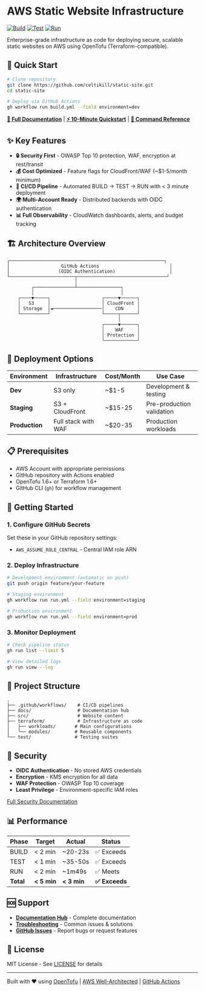 # AWS Static Website Infrastructure

[![Build](https://github.com/celtikill/static-site/actions/workflows/build.yml/badge.svg)](https://github.com/celtikill/static-site/actions/workflows/build.yml) [![Test](https://github.com/celtikill/static-site/actions/workflows/test.yml/badge.svg)](https://github.com/celtikill/static-site/actions/workflows/test.yml) [![Run](https://github.com/celtikill/static-site/actions/workflows/run.yml/badge.svg)](https://github.com/celtikill/static-site/actions/workflows/run.yml)

Enterprise-grade infrastructure as code for deploying secure, scalable static websites on AWS using OpenTofu (Terraform-compatible).

## 🚀 Quick Start

```bash
# Clone repository
git clone https://github.com/celtikill/static-site.git
cd static-site

# Deploy via GitHub Actions
gh workflow run build.yml --field environment=dev
```

**[📖 Full Documentation](docs/index.md)** | **[⚡ 10-Minute Quickstart](docs/quickstart.md)** | **[🔧 Command Reference](docs/reference.md)**

## ✨ Key Features

- **🔒 Security First** - OWASP Top 10 protection, WAF, encryption at rest/transit
- **💰 Cost Optimized** - Feature flags for CloudFront/WAF (~$1-5/month minimum)
- **🔄 CI/CD Pipeline** - Automated BUILD → TEST → RUN with < 3 minute deployment
- **🌍 Multi-Account Ready** - Distributed backends with OIDC authentication
- **📊 Full Observability** - CloudWatch dashboards, alerts, and budget tracking

## 🏗️ Architecture Overview

```
┌─────────────────────────────────────────────────────────┐
│                   GitHub Actions                          │
│                  (OIDC Authentication)                    │
└────────────────────────┬─────────────────────────────────┘
                         │
         ┌───────────────┴────────────────┐
         │                                │
    ┌────▼─────┐                   ┌─────▼──────┐
    │   S3     │                   │ CloudFront │
    │ Storage  │◄──────────────────│    CDN     │
    └──────────┘                   └─────┬──────┘
                                         │
                                   ┌─────▼──────┐
                                   │    WAF     │
                                   │ Protection │
                                   └────────────┘
```

## 🎯 Deployment Options

| Environment | Infrastructure | Cost/Month | Use Case |
|-------------|---------------|------------|----------|
| **Dev** | S3 only | ~$1-5 | Development & testing |
| **Staging** | S3 + CloudFront | ~$15-25 | Pre-production validation |
| **Production** | Full stack with WAF | ~$20-35 | Production workloads |

## 📋 Prerequisites

- AWS Account with appropriate permissions
- GitHub repository with Actions enabled
- OpenTofu 1.6+ or Terraform 1.6+
- GitHub CLI (`gh`) for workflow management

## 🚦 Getting Started

### 1. Configure GitHub Secrets

Set these in your GitHub repository settings:

- `AWS_ASSUME_ROLE_CENTRAL` - Central IAM role ARN

### 2. Deploy Infrastructure

```bash
# Development environment (automatic on push)
git push origin feature/your-feature

# Staging environment
gh workflow run run.yml --field environment=staging

# Production environment
gh workflow run run.yml --field environment=prod
```

### 3. Monitor Deployment

```bash
# Check pipeline status
gh run list --limit 5

# View detailed logs
gh run view --log
```

## 📁 Project Structure

```
.
├── .github/workflows/    # CI/CD pipelines
├── docs/                 # Documentation hub
├── src/                  # Website content
├── terraform/            # Infrastructure as code
│   ├── workloads/       # Main configurations
│   └── modules/         # Reusable components
└── test/                # Testing suites
```

## 🔐 Security

- **OIDC Authentication** - No stored AWS credentials
- **Encryption** - KMS encryption for all data
- **WAF Protection** - OWASP Top 10 coverage
- **Least Privilege** - Environment-specific IAM roles

[Full Security Documentation](SECURITY.md)

## 📊 Performance

| Phase | Target | Actual | Status |
|-------|--------|--------|--------|
| BUILD | < 2 min | ~20-23s | ✅ Exceeds |
| TEST | < 1 min | ~35-50s | ✅ Exceeds |
| RUN | < 2 min | ~1m49s | ✅ Meets |
| **Total** | **< 5 min** | **< 3 min** | **✅ Exceeds** |

## 🆘 Support

- **[Documentation Hub](docs/index.md)** - Complete documentation
- **[Troubleshooting](docs/troubleshooting.md)** - Common issues & solutions
- **[GitHub Issues](https://github.com/celtikill/static-site/issues)** - Report bugs or request features

## 📄 License

MIT License - See [LICENSE](LICENSE) for details

---

Built with ❤️ using [OpenTofu](https://opentofu.org/) | [AWS Well-Architected](https://aws.amazon.com/architecture/well-architected/) | [GitHub Actions](https://github.com/features/actions)